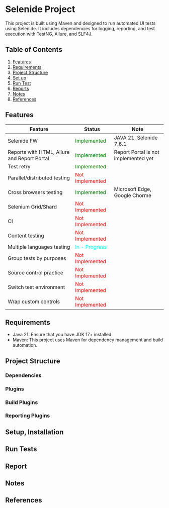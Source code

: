 # Selenide Project
This project is built using Maven and designed to run automated UI tests using Selenide. It includes dependencies for logging, reporting, and test execution with TestNG, Allure, and SLF4J.

## Table of Contents
1. [Features](#features)
2. [Requirements](#requirements)
3. [Project Structure](#project-structure)
4. [Set up](#setup-installation)
5. [Run Test](#run-tests)
6. [Reports](#report)
7. [Notes](#notes)
8. [References](#references)

## Features
| Feature                                     | Status                                           | Note                                 |
|---------------------------------------------|--------------------------------------------------|--------------------------------------|
| Selenide FW                                 | <span style="color: green;">Implemented</span>   | JAVA 21, Selenide 7.6.1              |
| Reports with HTML, Allure and Report Portal | <span style="color: green;">Implemented</span>   | Report Portal is not implemented yet |
| Test retry                                  | <span style="color: green;">Implemented</span>   |                                      |
| Parallel/distributed testing                | <span style="color: red;">Not Implemented</span> |                                      |
| Cross browsers testing                      | <span style="color: green;">Implemented</span>   | Microsoft Edge, Google Chorme        |
| Selenium Grid/Shard                         | <span style="color: red;">Not Implemented</span> |                                      |
| CI                                          | <span style="color: red;">Not Implemented</span> |                                      |
| Content testing                             | <span style="color: red;">Not Implemented</span> |                                      |
| Multiple languages testing                  | <span style="color: cyan;">In - Progress</span>  |                                      |
| Group tests by purposes                     | <span style="color: red;">Not Implemented</span> |                                      |
| Source control practice                     | <span style="color: red;">Not Implemented</span> |                                      |
| Switch test environment                     | <span style="color: red;">Not Implemented</span> |                                      |
| Wrap custom controls                        | <span style="color: red;">Not Implemented</span> |                                      |

## Requirements
 - Java 21: Ensure that you have JDK 17+ installed.
 - Maven: This project uses Maven for dependency management and build automation.

## Project Structure

### Dependencies

### Plugins

### Build Plugins

### Reporting Plugins

## Setup, Installation

## Run Tests

## Report

## Notes

## References



